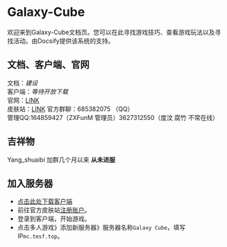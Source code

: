 # Galaxy-Cube
欢迎来到Galaxy-Cube文档页。您可以在此寻找游戏技巧、查看游戏玩法以及寻找活动。由Docsify提供该系统的支持。
## 文档、客户端、官网
文档：*建设*<br>
客户端：*等待开放下载*<br>
官网：[LINK](https://mc.tesf.top/)<br>
皮肤站：[LINK](https://skin.tesf.top/)
官方群聊：685382075 （QQ） <br>
管理QQ:164859427（ZXFunM 管理员）3627312550（度汶 腐竹 不常在线）
## 吉祥物
Yang_shuaibi 加群几个月以来 **从未进服**
## 加入服务器
- [点击此处下载客户端]()
- 前往官方皮肤站[注册账户](https://skin.tesf.top/)。
- 登录到客户端，开始游戏。
- 点击多人游戏》添加新服务器》服务器名称`Galaxy Cube`，填写IP`mc.tesf.top`。
